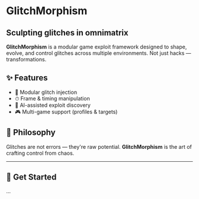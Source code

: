 # GlitchMorphism
## Sculpting glitches in omnimatrix 

**GlitchMorphism** is a modular game exploit framework designed to shape, evolve, and control glitches across multiple environments. Not just hacks — transformations.

## ✨ Features

- 🔧 Modular glitch injection
- ⏱ Frame & timing manipulation
- 🧠 AI-assisted exploit discovery
- 🎮 Multi-game support (profiles & targets)

## 🧪 Philosophy

Glitches are not errors — they're raw potential. **GlitchMorphism** is the art of crafting control from chaos.

---

## 🚀 Get Started
...
